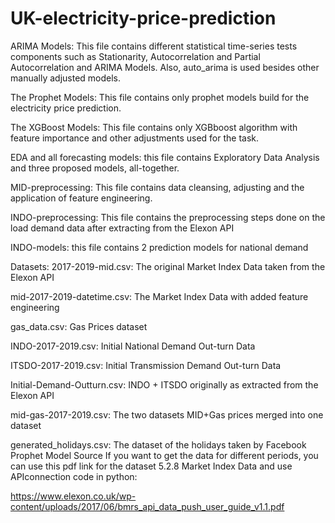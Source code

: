 # UK-electricity-price-prediction

ARIMA Models: This file contains different statistical time-series tests components such as Stationarity, Autocorrelation and Partial Autocorrelation and ARIMA Models. Also, auto_arima is used besides other manually adjusted models.

The Prophet Models: This file contains only prophet models build for the electricity price prediction.

The XGBoost Models: This file contains only XGBboost algorithm with feature importance and other adjustments used for the task.

EDA and all forecasting models: this file contains Exploratory Data Analysis and three proposed models, all-together.

MID-preprocessing: This file contains data cleansing, adjusting and the application of feature engineering.

INDO-preprocessing: This file contains the preprocessing steps done on the load demand data after extracting from the Elexon API

INDO-models: this file contains 2 prediction models for national demand

Datasets:
2017-2019-mid.csv: The original Market Index Data taken from the Elexon API

mid-2017-2019-datetime.csv: The Market Index Data with added feature engineering

gas_data.csv: Gas Prices dataset 

INDO-2017-2019.csv: Initial National Demand Out-turn Data 

ITSDO-2017-2019.csv: Initial Transmission Demand Out-turn Data

Initial-Demand-Outturn.csv: INDO + ITSDO originally as extracted from the Elexon API

mid-gas-2017-2019.csv: The two datasets MID+Gas prices merged into one dataset

generated_holidays.csv: The dataset of the holidays taken by Facebook Prophet Model Source
If you want to get the data for different periods, you can use this pdf link for the dataset 5.2.8 Market Index Data and use APIconnection code in python:

https://www.elexon.co.uk/wp-content/uploads/2017/06/bmrs_api_data_push_user_guide_v1.1.pdf

